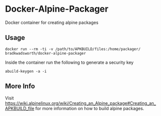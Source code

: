 # Docker-Alpine-Packager
Docker container for creating alpine packages

## Usage
```
docker run --rm -ti -v /path/to/APKBUILD/files:/home/packager/ bradkwadsworth/docker-alpine-packager
```

Inside the container run the following to generate a security key
```
abuild-keygen -a -i
```

## More Info
Visit https://wiki.alpinelinux.org/wiki/Creating_an_Alpine_package#Creating_an_APKBUILD_file for more information on how to build alpine packages.
